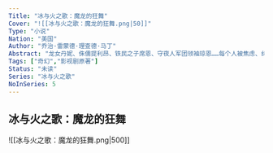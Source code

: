 ```yaml
---
Title: "冰与火之歌：魔龙的狂舞"
Cover: "![[冰与火之歌：魔龙的狂舞.png|50]]"
Type: "小说"
Nation: "美国"
Author: "乔治·雷蒙德·理查德·马丁"
Abstract: "龙女丹妮、侏儒提利昂、铁民之子席恩、守夜人军团领袖琼恩……每个人被焦虑、纠结、无奈充斥，在理想的梦幻中被现实重重围击，遍体鳞伤，失败！失败！失败！但没有失败哪有成功，更没有成长。他们在寻找，寻找冲破阴霾的的希望之光，寻找最真实的自己。"
Tags: ["奇幻","影视剧原著"]
Status: "未读"
Series: "冰与火之歌"
NoInSeries: 5
---
```

## 冰与火之歌：魔龙的狂舞
![[冰与火之歌：魔龙的狂舞.png|500]]
